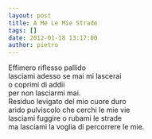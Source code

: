 ```yaml
---
layout: post
title: A Me Le Mie Strade
tags: []
date: 2012-01-18 13:17:00
author: pietro
---
```

Effimero riflesso pallido<br/>lasciami adesso se mai mi lascerai<br/>o coprimi di addii<br/>per non lasciarmi mai.<br/>Residuo levigato del mio cuore duro<br/>arido pulviscolo che cerchi le mie vie<br/>lasciami fuggire o rubami le strade<br/>ma lasciami la voglia di percorrere le mie.
